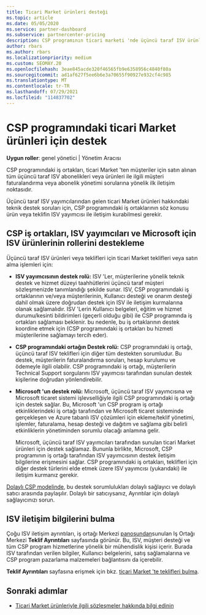 ```yaml
---
title: Ticari Market ürünleri desteği
ms.topic: article
ms.date: 05/05/2020
ms.service: partner-dashboard
ms.subservice: partnercenter-pricing
description: CSP programının ticari marketi 'nde üçüncü taraf ISV ürünleri veya abonelikleri için destek hakkında bilgi edinin.
author: rbars
ms.author: rbars
ms.localizationpriority: medium
ms.custom: SEOMAY.20
ms.openlocfilehash: 3eae845acde320f46565fb9e6358956c4840f80a
ms.sourcegitcommit: ad1af627f5ee6b6e3a70655f90927e932cf4c985
ms.translationtype: MT
ms.contentlocale: tr-TR
ms.lasthandoff: 07/29/2021
ms.locfileid: "114837702"
---
```

# <a name="support-for-commercial-marketplace-products-in-the-csp-program"></a>CSP programındaki ticari Market ürünleri için destek


**Uygun roller**: genel yönetici | Yönetim Aracısı

CSP programındaki iş ortakları, ticari Market 'ten müşteriler için satın alınan tüm üçüncü taraf ISV abonelikleri veya ürünleri ile ilgili müşteri faturalandırma veya abonelik yönetimi sorularına yönelik ilk iletişim noktasıdır.

Üçüncü taraf ISV yayımcılarından gelen ticari Market ürünleri hakkındaki teknik destek soruları için, CSP programındaki iş ortaklarının söz konusu ürün veya teklifin ISV yayımcısı ile iletişim kurabilmesi gerekir.

## <a name="support-roles-of-isv-products-for-csp-partners-isv-publishers-and-microsoft"></a>CSP iş ortakları, ISV yayımcıları ve Microsoft için ISV ürünlerinin rollerini destekleme

Üçüncü taraf ISV ürünleri veya teklifleri için ticari Market teklifleri veya satın alma işlemleri için:

- **ISV yayımcısının destek rolü:** ISV 'Ler, müşterilerine yönelik teknik destek ve hizmet düzeyi taahhütlerini üçüncü taraf müşteri sözleşmenizde tanımlandığı şekilde sunar. ISV, CSP programındaki iş ortaklarının ve/veya müşterilerinin, Kullanıcı desteği ve onarım desteği dahil olmak üzere doğrudan destek için ISV ile iletişim kurmalarına olanak sağlamalıdır. ISV 'Lerin Kullanıcı belgeleri, eğitim ve hizmet durumu/kesinti bildirimleri (geçerli olduğu gibi) ile CSP programında iş ortakları sağlaması beklenir. bu nedenle, bu iş ortaklarının destek koordine etmek için (CSP programındaki iş ortakları bu hizmeti müşterilerine sağlamayı tercih eder).

- **CSP programındaki ortağın Destek rolü:** CSP programındaki iş ortağı, üçüncü taraf ISV teklifleri için diğer tüm destekten sorumludur. Bu destek, müşterilerin faturalandırma soruları, hesap kurulumu ve ödemeyle ilgili olabilir. CSP programındaki iş ortağı, müşterilerin Technical Support sorgularını ISV yayımcısı tarafından sunulan destek kişilerine doğrudan yönlendirebilir.

- **Microsoft 'un destek rolü:** Microsoft, üçüncü taraf ISV yayımcısına ve Microsoft ticaret sistemi işlevselliğiyle ilgili CSP programındaki iş ortağı için destek sağlar. Bu, Microsoft 'un CSP program iş ortağı etkinliklerindeki iş ortağı tarafından ve Microsoft ticaret sisteminde gerçekleşen ve Azure tabanlı ISV çözümleri için ekleme/teklif yönetimi, işlemler, faturalama, hesap desteği ve dağıtım ve sağlama gibi belirli etkinliklerin yönetiminden sorumlu olacağı anlamına gelir.

    Microsoft, üçüncü taraf ISV yayımcıları tarafından sunulan ticari Market ürünleri için destek sağlamaz. Bununla birlikte, Microsoft, CSP programının iş ortağı tarafından ISV yayımcısının destek iletişim bilgilerine erişmesini sağlar. CSP programındaki iş ortakları, teklifleri için diğer destek türlerini elde etmek üzere ISV yayımcısı (yukarıdaki) ile iletişim kurmanız gerekir.

[Dolaylı CSP modelinde](csp-overview.md#indirect-model), bu destek sorumlulukları dolaylı sağlayıcı ve dolaylı satıcı arasında paylaşılır. Dolaylı bir satıcıysanız, Ayrıntılar için dolaylı sağlayıcınızı sorun.

## <a name="how-to-find-isv-contact-information"></a>ISV iletişim bilgilerini bulma

Çoğu ISV iletişim ayrıntıları, iş ortağı Merkezi [panosundan](https://partner.microsoft.com/dashboard)sunulan Iş Ortağı Merkezi **Teklif Ayrıntıları** sayfasında görünür. Bu, ISV, müşteri desteği ve tüm CSP program hizmetlerine yönelik bir mühendislik kişisi içerir. Burada ISV tarafından verilen bilgiler, Kullanıcı belgelerini, satış sağlamalarına ve CSP program pazarlama malzemeleri bağlantısını da içerebilir.

**Teklif Ayrıntıları** sayfasına erişmek için bkz. [ticari Market 'te teklifleri bulma](csp-commercial-marketplace-discover.md#view-marketplace-offers-in-partner-center).

## <a name="next-steps"></a>Sonraki adımlar

- [Ticari Market ürünleriyle ilgili sözleşmeler hakkında bilgi edinin](csp-commercial-marketplace-contracting.md)
